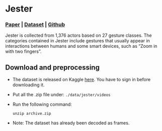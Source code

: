 # Jester

### [Paper](https://openaccess.thecvf.com/content_ICCVW_2019/papers/HANDS/Materzynska_The_Jester_Dataset_A_Large-Scale_Video_Dataset_of_Human_Gestures_ICCVW_2019_paper.pdf) | [Dataset](https://developer.qualcomm.com/software/ai-datasets/jester) | [Github](https://github.com/DoranLyong/20BN-Jester-v1)


Jester is collected from 1,376 actors based on 27 gesture classes. The categories contained in Jester include gestures that usually appear in interactions between humans and some smart devices, such as “Zoom in with two fingers”.

## Download and preprocessing


- The dataset is released on Kaggle [here](https://www.kaggle.com/datasets/kylecloud/20bn-jester-v1-videos). You have to sign in before downloading it.

- Put all the .zip file under:  `./data/jester/videos`


- Run the following command: 
    ```
    unzip archive.zip
    ```

- Note: The dataset has already been decoded as frames.